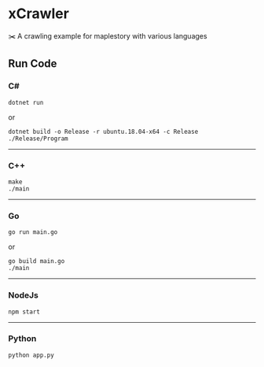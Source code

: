 # xCrawler
✂️ A crawling example for maplestory with various languages

## Run Code

### C#
```
dotnet run
```
or
```
dotnet build -o Release -r ubuntu.18.04-x64 -c Release
./Release/Program
```
---
### C++
```
make
./main
```
---
### Go
```
go run main.go
```
or
```
go build main.go
./main
```
---
### NodeJs
```
npm start
```
---
### Python
```
python app.py
```
